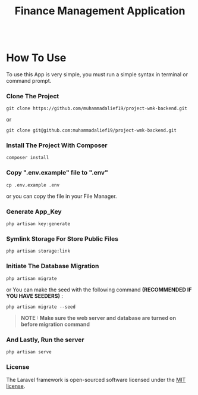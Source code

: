 <h1 align="center">Finance Management Application</h1>
<br><br>

# How To Use

To use this App is very simple, you must run a simple syntax in terminal or command prompt.

### Clone The Project

```
git clone https://github.com/muhammadalief19/project-wmk-backend.git
```

or

```
git clone git@github.com:muhammadalief19/project-wmk-backend.git
```

### Install The Project With Composer

```
composer install
```

### Copy ".env.example" file to ".env"

```
cp .env.example .env
```

or you can copy the file in your File Manager.

### Generate App_Key

```
php artisan key:generate
```

### Symlink Storage For Store Public Files

```
php artisan storage:link
```

### Initiate The Database Migration

```
php artisan migrate
```

or You can make the seed with the following command <b>(RECOMMENDED IF YOU HAVE SEEDERS)</b> :

```
php artisan migrate --seed
```

> **NOTE : Make sure the web server and database are turned on before migration command**

### And Lastly, Run the server

```
php artisan serve
```

### License

The Laravel framework is open-sourced software licensed under the [MIT license](https://opensource.org/licenses/MIT).

